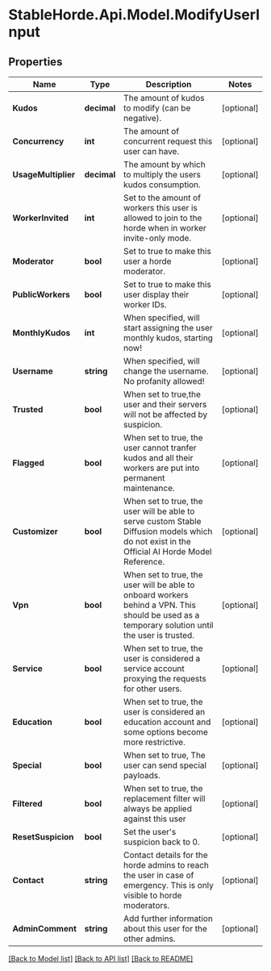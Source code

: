 # StableHorde.Api.Model.ModifyUserInput

## Properties

Name | Type | Description | Notes
------------ | ------------- | ------------- | -------------
**Kudos** | **decimal** | The amount of kudos to modify (can be negative). | [optional] 
**Concurrency** | **int** | The amount of concurrent request this user can have. | [optional] 
**UsageMultiplier** | **decimal** | The amount by which to multiply the users kudos consumption. | [optional] 
**WorkerInvited** | **int** | Set to the amount of workers this user is allowed to join to the horde when in worker invite-only mode. | [optional] 
**Moderator** | **bool** | Set to true to make this user a horde moderator. | [optional] 
**PublicWorkers** | **bool** | Set to true to make this user display their worker IDs. | [optional] 
**MonthlyKudos** | **int** | When specified, will start assigning the user monthly kudos, starting now! | [optional] 
**Username** | **string** | When specified, will change the username. No profanity allowed! | [optional] 
**Trusted** | **bool** | When set to true,the user and their servers will not be affected by suspicion. | [optional] 
**Flagged** | **bool** | When set to true, the user cannot tranfer kudos and all their workers are put into permanent maintenance. | [optional] 
**Customizer** | **bool** | When set to true, the user will be able to serve custom Stable Diffusion models which do not exist in the Official AI Horde Model Reference. | [optional] 
**Vpn** | **bool** | When set to true, the user will be able to onboard workers behind a VPN. This should be used as a temporary solution until the user is trusted. | [optional] 
**Service** | **bool** | When set to true, the user is considered a service account proxying the requests for other users. | [optional] 
**Education** | **bool** | When set to true, the user is considered an education account and some options become more restrictive. | [optional] 
**Special** | **bool** | When set to true, The user can send special payloads. | [optional] 
**Filtered** | **bool** | When set to true, the replacement filter will always be applied against this user | [optional] 
**ResetSuspicion** | **bool** | Set the user&#39;s suspicion back to 0. | [optional] 
**Contact** | **string** | Contact details for the horde admins to reach the user in case of emergency. This is only visible to horde moderators. | [optional] 
**AdminComment** | **string** | Add further information about this user for the other admins. | [optional] 

[[Back to Model list]](../README.md#documentation-for-models) [[Back to API list]](../README.md#documentation-for-api-endpoints) [[Back to README]](../README.md)

